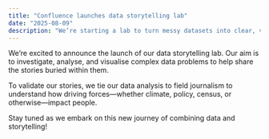 ```yaml
---
title: "Confluence launches data storytelling lab"
date: "2025-08-09"
description: "We’re starting a lab to turn messy datasets into clear, visual and editorial narratives!"
---
```


We’re excited to announce the launch of our data storytelling lab.
Our aim is to investigate, analyse, and visualise complex data problems to help share the stories buried within them.

To validate our stories, we tie our data analysis to field journalism to understand how driving forces—whether climate, policy, census, or otherwise—impact people.

Stay tuned as we embark on this new journey of combining data and storytelling!